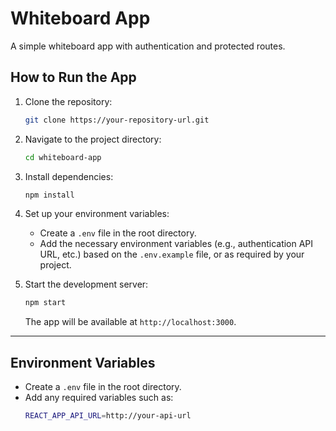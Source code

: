 
# Whiteboard App

A simple whiteboard app with authentication and protected routes.

## How to Run the App

1. Clone the repository:
   ```bash
   git clone https://your-repository-url.git
   ```

2. Navigate to the project directory:
   ```bash
   cd whiteboard-app
   ```

3. Install dependencies:
   ```bash
   npm install
   ```

4. Set up your environment variables:
   - Create a `.env` file in the root directory.
   - Add the necessary environment variables (e.g., authentication API URL, etc.) based on the `.env.example` file, or as required by your project.

5. Start the development server:
   ```bash
   npm start
   ```

   The app will be available at `http://localhost:3000`.

---

## Environment Variables

- Create a `.env` file in the root directory.
- Add any required variables such as:
  ```bash
  REACT_APP_API_URL=http://your-api-url
  ```
